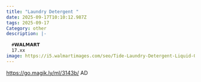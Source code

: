 ```yaml
---
title: "Laundry Detergent "
date: 2025-09-17T10:10:12.987Z
tags: 2025-09-17
Category: other
description: |-
  
  #𝗪𝗔𝗟𝗠𝗔𝗥𝗧 
  17.xx
image: https://i5.walmartimages.com/seo/Tide-Laundry-Detergent-Liquid-Original-Scent-132-fl-oz-100-Loads-HE-Compatible_39cc98a6-f72f-471a-8937-bd37d1241dce.baf9c0b2b6880378f79b7d84840cf7fb.jpeg?odnHeight=573&odnWidth=573&odnBg=FFFFFF
---
```

https://go.magik.ly/ml/3143b/
AD